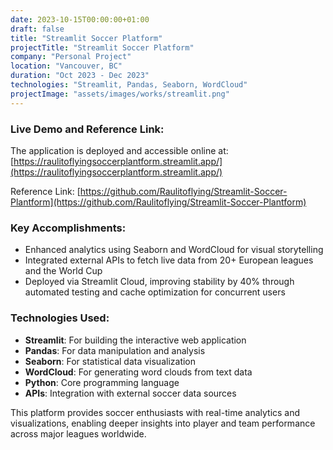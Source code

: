 ```yaml
---
date: 2023-10-15T00:00:00+01:00
draft: false
title: "Streamlit Soccer Platform"
projectTitle: "Streamlit Soccer Platform"
company: "Personal Project"
location: "Vancouver, BC"
duration: "Oct 2023 - Dec 2023"
technologies: "Streamlit, Pandas, Seaborn, WordCloud"
projectImage: "assets/images/works/streamlit.png"
---
```



### Live Demo and Reference Link:
The application is deployed and accessible online at: [https://raulitoflyingsoccerplantform.streamlit.app/](https://raulitoflyingsoccerplantform.streamlit.app/)

Reference Link: [https://github.com/Raulitoflying/Streamlit-Soccer-Plantform](https://github.com/Raulitoflying/Streamlit-Soccer-Plantform)

### Key Accomplishments:

- Enhanced analytics using Seaborn and WordCloud for visual storytelling
- Integrated external APIs to fetch live data from 20+ European leagues and the World Cup
- Deployed via Streamlit Cloud, improving stability by 40% through automated testing and cache optimization for concurrent users

### Technologies Used:
- **Streamlit**: For building the interactive web application
- **Pandas**: For data manipulation and analysis
- **Seaborn**: For statistical data visualization
- **WordCloud**: For generating word clouds from text data
- **Python**: Core programming language
- **APIs**: Integration with external soccer data sources

This platform provides soccer enthusiasts with real-time analytics and visualizations, enabling deeper insights into player and team performance across major leagues worldwide. 